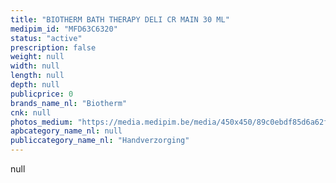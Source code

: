 ```yaml
---
title: "BIOTHERM BATH THERAPY DELI CR MAIN 30 ML"
medipim_id: "MFD63C6320"
status: "active"
prescription: false
weight: null
width: null
length: null
depth: null
publicprice: 0
brands_name_nl: "Biotherm"
cnk: null
photos_medium: "https://media.medipim.be/media/450x450/89c0ebdf85d6a62f748bf2d262cf780a.jpg"
apbcategory_name_nl: null
publiccategory_name_nl: "Handverzorging"
---
```

null
